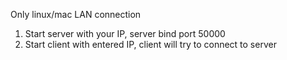 Only linux/mac LAN connection

1. Start server with your IP, server bind port 50000
2. Start client with entered IP, client will try to connect to server